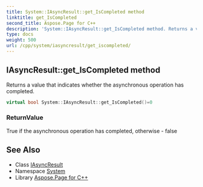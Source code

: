 ```yaml
---
title: System::IAsyncResult::get_IsCompleted method
linktitle: get_IsCompleted
second_title: Aspose.Page for C++
description: 'System::IAsyncResult::get_IsCompleted method. Returns a value that indicates whether the asynchronous operation has completed in C++.'
type: docs
weight: 500
url: /cpp/system/iasyncresult/get_iscompleted/
---
```

## IAsyncResult::get_IsCompleted method


Returns a value that indicates whether the asynchronous operation has completed.

```cpp
virtual bool System::IAsyncResult::get_IsCompleted()=0
```


### ReturnValue

True if the asynchronous operation has completed, otherwise - false

## See Also

* Class [IAsyncResult](../)
* Namespace [System](../../)
* Library [Aspose.Page for C++](../../../)
